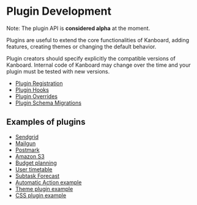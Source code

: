 Plugin Development
==================

Note: The plugin API is **considered alpha** at the moment.

Plugins are useful to extend the core functionalities of Kanboard, adding features, creating themes or changing the default behavior.

Plugin creators should specify explicitly the compatible versions of Kanboard. Internal code of Kanboard may change over the time and your plugin must be tested with new versions.

- [Plugin Registration](plugin-registration.markdown)
- [Plugin Hooks](plugin-hooks.markdown)
- [Plugin Overrides](plugin-overrides.markdown)
- [Plugin Schema Migrations](plugin-schema-migrations.markdown)

Examples of plugins
-------------------

- [Sendgrid](https://github.com/kanboard/plugin-sendgrid)
- [Mailgun](https://github.com/kanboard/plugin-mailgun)
- [Postmark](https://github.com/kanboard/plugin-postmark)
- [Amazon S3](https://github.com/kanboard/plugin-s3)
- [Budget planning](https://github.com/kanboard/plugin-budget)
- [User timetable](https://github.com/kanboard/plugin-timetable)
- [Subtask Forecast](https://github.com/kanboard/plugin-subtask-forecast)
- [Automatic Action example](https://github.com/kanboard/plugin-example-automatic-action)
- [Theme plugin example](https://github.com/kanboard/plugin-example-theme)
- [CSS plugin example](https://github.com/kanboard/plugin-example-css)
